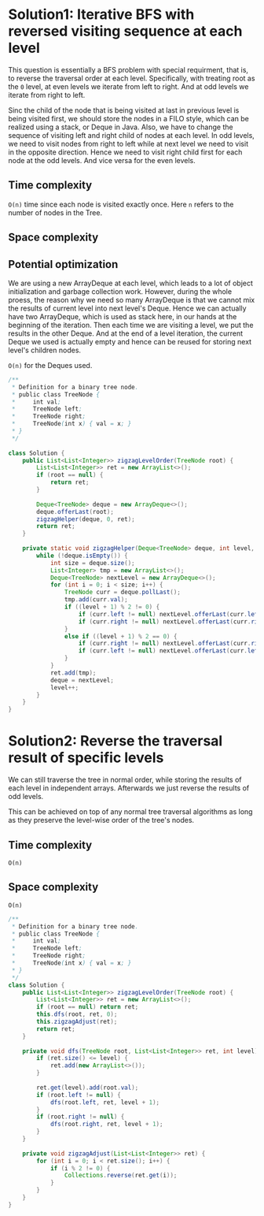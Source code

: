 # Solution1: Iterative BFS with reversed visiting sequence at each level

This question is essentially a BFS problem with special requirment, that is, to reverse the traversal order at each level. 
Specifically, with treating root as the `0` level, at even levels we iterate from left to right. And at odd levels we iterate from right to left.  

Sinc the child of the node that is being visited at last in previous level is being visited first, we should store the nodes in a FILO style, which can be realized using a stack, or Deque in Java. 
Also, we have to change the sequence of visiting left and right child of nodes at each level. In odd levels, we need to visit nodes from right to left while at next level we need to visit in the opposite direction. Hence we need to visit right child first for each node at the odd levels. And vice versa for the even levels. 

## Time complexity

`O(n)` time since each node is visited exactly once. Here `n` refers to the number of nodes in the Tree. 

## Space complexity

## Potential optimization

We are using a new ArrayDeque at each level, which leads to a lot of object initialization and garbage collection work.
However, during the whole proess, the reason why we need so many ArrayDeque is that we cannot mix the results of current level into next level's Deque. 
Hence we can actually have two ArrayDeque, which is used as stack here, in our hands at the beginning of the iteration. 
Then each time we are visiting a level, we put the results in the other Deque. 
And at the end of a level iteration, the current Deque we used is actually empty and hence can be reused for storing next level's children nodes. 

`O(n)` for the Deques used. 

```java
/**
 * Definition for a binary tree node.
 * public class TreeNode {
 *     int val;
 *     TreeNode left;
 *     TreeNode right;
 *     TreeNode(int x) { val = x; }
 * }
 */
 
class Solution {
    public List<List<Integer>> zigzagLevelOrder(TreeNode root) {
        List<List<Integer>> ret = new ArrayList<>();
        if (root == null) {
            return ret;
        }
        
        Deque<TreeNode> deque = new ArrayDeque<>();
        deque.offerLast(root);
        zigzagHelper(deque, 0, ret);
        return ret;
    }
    
    private static void zigzagHelper(Deque<TreeNode> deque, int level, List<List<Integer>> ret) {
        while (!deque.isEmpty()) {
            int size = deque.size();
            List<Integer> tmp = new ArrayList<>();
            Deque<TreeNode> nextLevel = new ArrayDeque<>();
            for (int i = 0; i < size; i++) {
                TreeNode curr = deque.pollLast();
                tmp.add(curr.val);
                if ((level + 1) % 2 != 0) {
                    if (curr.left != null) nextLevel.offerLast(curr.left);
                    if (curr.right != null) nextLevel.offerLast(curr.right);
                }
                else if ((level + 1) % 2 == 0) {
                    if (curr.right != null) nextLevel.offerLast(curr.right);
                    if (curr.left != null) nextLevel.offerLast(curr.left);
                }
            }
            ret.add(tmp);
            deque = nextLevel;
            level++;
        }
    }
}
```

# Solution2: Reverse the traversal result of specific levels

We can still traverse the tree in normal order, while storing the results of each level in independent arrays. 
Afterwards we just reverse the results of odd levels. 

This can be achieved on top of any normal tree traversal algorithms as long as they preserve the level-wise order of the tree's nodes. 

## Time complexity

`O(n)`

## Space complexity

`O(n)`

```java
/**
 * Definition for a binary tree node.
 * public class TreeNode {
 *     int val;
 *     TreeNode left;
 *     TreeNode right;
 *     TreeNode(int x) { val = x; }
 * }
 */
class Solution {
    public List<List<Integer>> zigzagLevelOrder(TreeNode root) {
        List<List<Integer>> ret = new ArrayList<>();
        if (root == null) return ret;
        this.dfs(root, ret, 0);
        this.zigzagAdjust(ret);
        return ret;
    }
    
    private void dfs(TreeNode root, List<List<Integer>> ret, int level) {
        if (ret.size() <= level) {
            ret.add(new ArrayList<>());
        }
        
        ret.get(level).add(root.val);
        if (root.left != null) {
            dfs(root.left, ret, level + 1);
        }
        if (root.right != null) {
            dfs(root.right, ret, level + 1);
        }
    }
    
    private void zigzagAdjust(List<List<Integer>> ret) {
        for (int i = 0; i < ret.size(); i++) {
            if (i % 2 != 0) {
                Collections.reverse(ret.get(i));
            }
        }
    }
}
```
